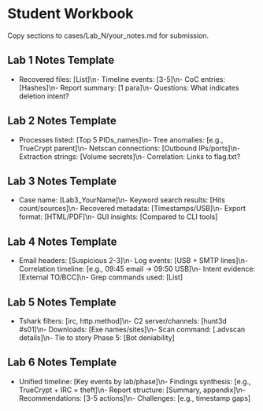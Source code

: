 # Student Workbook

Copy sections to cases/Lab_N/your_notes.md for submission.

## Lab 1 Notes Template
- Recovered files: [List]\n- Timeline events: [3-5]\n- CoC entries: [Hashes]\n- Report summary: [1 para]\n- Questions: What indicates deletion intent?

## Lab 2 Notes Template
- Processes listed: [Top 5 PIDs_names]\n- Tree anomalies: [e.g., TrueCrypt parent]\n- Netscan connections: [Outbound IPs/ports]\n- Extraction strings: [Volume secrets]\n- Correlation: Links to flag.txt?

## Lab 3 Notes Template
- Case name: [Lab3_YourName]\n- Keyword search results: [Hits count/sources]\n- Recovered metadata: [Timestamps/USB]\n- Export format: [HTML/PDF]\n- GUI insights: [Compared to CLI tools]

## Lab 4 Notes Template
- Email headers: [Suspicious 2-3]\n- Log events: [USB + SMTP lines]\n- Correlation timeline: [e.g., 09:45 email -> 09:50 USB]\n- Intent evidence: [External TO/BCC]\n- Grep commands used: [List]

## Lab 5 Notes Template
- Tshark filters: [irc, http.method]\n- C2 server/channels: [hunt3d #s01]\n- Downloads: [Exe names/sites]\n- Scan command: [.advscan details]\n- Tie to story Phase 5: [Bot deniability]

## Lab 6 Notes Template
- Unified timeline: [Key events by lab/phase]\n- Findings synthesis: [e.g., TrueCrypt + IRC = theft]\n- Report structure: [Summary, appendix]\n- Recommendations: [3-5 actions]\n- Challenges: [e.g., timestamp gaps]
